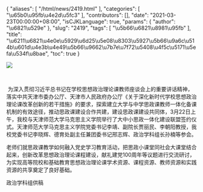 {
    "aliases": [
        "/html/news/2419.html"
    ],
    "categories": [
        "\u65b0\u95fb\u4e2d\u5fc3"
    ],
    "contributors": [],
    "date": "2021-03-23T00:00:00+08:00",
    "isCJKLanguage": true,
    "params": {
        "author": "\u6821\u529e"
    },
    "slug": "2419",
    "tags": [
        "\u5b66\u6821\u8981\u95fb"
    ],
    "title": "\u6211\u6821\u4e0e\u5929\u6d25\u5e08\u8303\u5927\u5b66\u9a6c\u514b\u601d\u4e3b\u4e49\u5b66\u9662\u7b7e\u7f72\u5408\u4f5c\u5171\u5efa\u534f\u8bae",
    "toc": true
}

![](https://cdn.tfls.online/mirror/full/8652ed2e878cddaa47832bf9ecfe6cfdbbb12711.jpg)




        




  为深入贯彻习近平总书记在学校思想政治理论课教师座谈会上的重要讲话精神，落实中共天津市委办公厅、天津市人民政府办公厅《关于深化新时代学校思想政治理论课改革创新的若干措施》的要求，探索建立大学与中学思政课教师一体化备课机制的有效途径，推动思政课建设合作共建，建设思政课建设共同体，3月22日上午，我校与天津师范大学马克思主义学院举行了大中小思政一体化建设联盟签约仪式。天津师范大学马克思主义学院党委书记李靖、副院长贾丽民、李朝阳教授，我校党委书记李晓辉、德育处副主任兼团委书记邢志辉、政治学科组长孙楠等参会。




  





老师们就思政课教学如何融入党史学习教育活动，把思政小课堂同社会大课堂结合起来，创新改革思想政治理论课程建设，献礼建党100周年等议题进行交流研讨，为实现高等院校和基础教育思想政治理论课学术资源、课程资源、教师资源和实践资源的共享奠定了良好基础。




  


政治学科组供稿

  



